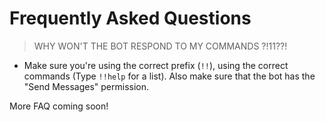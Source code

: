 # Frequently Asked Questions

> WHY WON'T THE BOT RESPOND TO MY COMMANDS ?!11??!

 - Make sure you're using the correct prefix (`!!`), using the correct commands (Type `!!help` for a list). Also make sure that the bot has the "Send Messages" permission.

 More FAQ coming soon!
